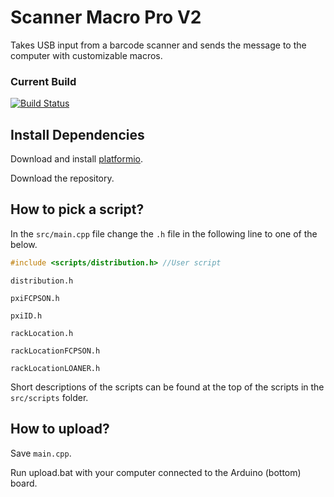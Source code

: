 # Scanner Macro Pro V2
Takes USB input from a barcode scanner and sends the message to the computer with customizable macros.

### Current Build
[![Build Status](https://travis-ci.com/oschwartz10612/Scanner-Macro-Pro-V2.svg?branch=master)](https://travis-ci.org/oschwartz10612/Scanner-Macro-Pro-V2)

## Install Dependencies
Download and install [platformio](https://docs.platformio.org/en/latest/core/installation.html).

Download the repository.

## How to pick a script?

In the `src/main.cpp` file change the `.h` file in the following line to one of the below.

```cpp
#include <scripts/distribution.h> //User script
```

`distribution.h`

`pxiFCPSON.h`

`pxiID.h`

`rackLocation.h`

`rackLocationFCPSON.h`

`rackLocationLOANER.h`

Short descriptions of the scripts can be found at the top of the scripts in the `src/scripts` folder.

## How to upload?

Save `main.cpp`.

Run upload.bat with your computer connected to the Arduino (bottom) board.
